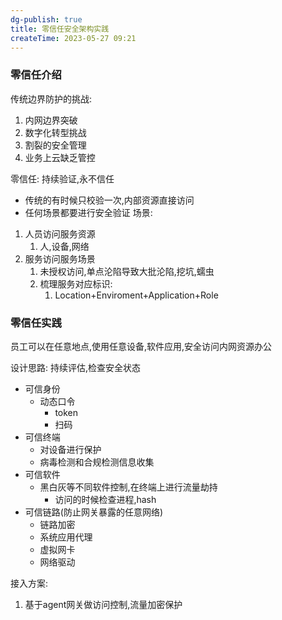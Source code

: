 ```yaml
---
dg-publish: true
title: 零信任安全架构实践
createTime: 2023-05-27 09:21  
---
```

### 零信任介绍

传统边界防护的挑战:
1. 内网边界突破
2. 数字化转型挑战
3. 割裂的安全管理
4. 业务上云缺乏管控

零信任:
持续验证,永不信任
- 传统的有时候只校验一次,内部资源直接访问
- 任何场景都要进行安全验证
场景:
1. 人员访问服务资源
	1. 人,设备,网络
2. 服务访问服务场景
	1. 未授权访问,单点沦陷导致大批沦陷,挖坑,蠕虫
	2. 梳理服务对应标识:
		1. Location+Enviroment+Application+Role

### 零信任实践
员工可以在任意地点,使用任意设备,软件应用,安全访问内网资源办公

设计思路:
持续评估,检查安全状态
- 可信身份
	- 动态口令
		- token
		- 扫码
- 可信终端
	- 对设备进行保护
	- 病毒检测和合规检测信息收集
- 可信软件
	- 黑白灰等不同软件控制,在终端上进行流量劫持
		- 访问的时候检查进程,hash
- 可信链路(防止网关暴露的任意网络)
	- 链路加密
	- 系统应用代理
	- 虚拟网卡
	- 网络驱动

接入方案:

1. 基于agent网关做访问控制,流量加密保护